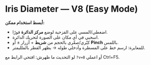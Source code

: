 
# Iris Diameter — V8 (Easy Mode)

**أبسط استخدام ممكن:**
- اضغطي/المسي على القزحية لوضع **مركز الدائرة** فورًا.
- اسحبي في أي مكان على الصورة لتحريك الدائرة.
- كبّري/صغّري بالحجم من **شريط** + أزرار ± أو **Pinch** باللمس.
- للمعايرة: ارسم خط على المسطرة وأدخلي طوله → يظهر القطر بالملليمتر.

لو التحديث ما ظهرش: افتحي الرابط مع `?v=8` أو اعملي Ctrl+F5.
